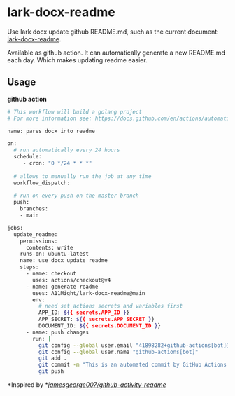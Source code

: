 # lark-docx-readme

Use lark docx update github README.md, such as the current document: [lark-docx-readme](https://codingnow.feishu.cn/docx/CvlWddmBkoCr5txGvz1cWblAn7f).

Available as github action. It can automatically generate a new README.md each day. Which makes updating readme easier.

## **Usage**

**github action**

```bash
# This workflow will build a golang project
# For more information see: https://docs.github.com/en/actions/automating-builds-and-tests/building-and-testing-go

name: pares docx into readme

on:
  # run automatically every 24 hours
  schedule:
     - cron: "0 */24 * * *" 
  
  # allows to manually run the job at any time
  workflow_dispatch:
  
  # run on every push on the master branch
  push:
    branches:
    - main

jobs:
  update_readme:
    permissions: 
      contents: write
    runs-on: ubuntu-latest
    name: use docx update readme
    steps:
      - name: checkout
        uses: actions/checkout@v4
      - name: generate readme
        uses: A11Might/lark-docx-readme@main
        env:
          # need set actions secrets and variables first
          APP_ID: ${{ secrets.APP_ID }}
          APP_SECRET: ${{ secrets.APP_SECRET }}
          DOCUMENT_ID: ${{ secrets.DOCUMENT_ID }}
      - name: push changes
        run: |
          git config --global user.email "41898282+github-actions[bot]@users.noreply.github.com"
          git config --global user.name "github-actions[bot]"
          git add .
          git commit -m "This is an automated commit by GitHub Actions."
          git push
```

*Inspired by *[*jamesgeorge007/github-activity-readme*](https://github.com/jamesgeorge007/github-activity-readme)



